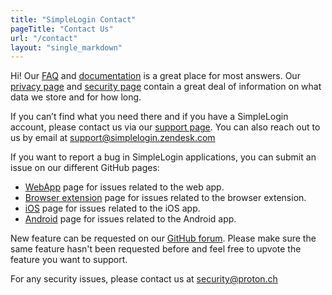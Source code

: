 ```yaml
---
title: "SimpleLogin Contact"
pageTitle: "Contact Us"
url: "/contact"
layout: "single_markdown"
---
```


Hi! Our [FAQ](/faq/) and [documentation](https://simplelogin.io/docs/) is a great place for most answers. Our [privacy page](/privacy/) and [security page](/security/) contain a great deal of information on what data we store and for how long. 

If you can’t find what you need there and if you have a SimpleLogin account, please contact us via our [support page](https://app.simplelogin.io/dashboard/support). You can also reach out to us by email at support@simplelogin.zendesk.com

If you want to report a bug in SimpleLogin applications, you can submit an issue on our different GitHub pages:

- [WebApp](https://github.com/simple-login/app/issues) page for issues related to the web app.
- [Browser extension](hhttps://github.com/simple-login/browser-extension/issues) page for issues related to the browser extension.  
- [iOS](https://github.com/simple-login/Simple-Login-iOS/issues) page for issues related to the iOS app. 
- [Android](https://github.com/simple-login/Simple-Login-Android/issues) page for issues related to the Android app. 

New feature can be requested on our [GitHub forum](https://github.com/simple-login/app/discussions/categories/feature-requests). Please make sure the same feature hasn't been requested before and feel free to upvote the feature you want to support.

For any security issues, please contact us at security@proton.ch

